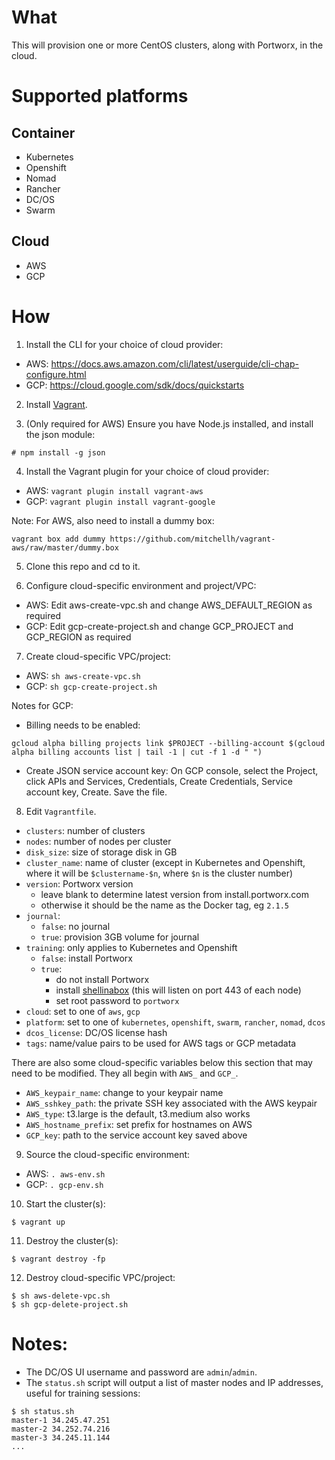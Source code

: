 # What

This will provision one or more CentOS clusters, along with Portworx, in the cloud.

# Supported platforms

## Container
 * Kubernetes
 * Openshift
 * Nomad
 * Rancher
 * DC/OS
 * Swarm

## Cloud
 * AWS
 * GCP

# How

1. Install the CLI for your choice of cloud provider:
 * AWS: https://docs.aws.amazon.com/cli/latest/userguide/cli-chap-configure.html
 * GCP: https://cloud.google.com/sdk/docs/quickstarts

2. Install [Vagrant](https://www.vagrantup.com/downloads.html).

3. (Only required for AWS) Ensure you have Node.js installed, and install the json module:
```
# npm install -g json
```

4. Install the Vagrant plugin for your choice of cloud provider:
 * AWS: `vagrant plugin install vagrant-aws`
 * GCP: `vagrant plugin install vagrant-google`

Note: For AWS, also need to install a dummy box:
```
vagrant box add dummy https://github.com/mitchellh/vagrant-aws/raw/master/dummy.box
```

5. Clone this repo and cd to it.

6. Configure cloud-specific environment and project/VPC:
 * AWS: Edit aws-create-vpc.sh and change AWS_DEFAULT_REGION as required
 * GCP: Edit gcp-create-project.sh and change GCP_PROJECT and GCP_REGION as required

7. Create cloud-specific VPC/project:
 * AWS: `sh aws-create-vpc.sh`
 * GCP: `sh gcp-create-project.sh`

Notes for GCP:
 * Billing needs to be enabled:
```
gcloud alpha billing projects link $PROJECT --billing-account $(gcloud alpha billing accounts list | tail -1 | cut -f 1 -d " ")
```
 * Create JSON service account key: On GCP console, select the Project, click APIs and Services, Credentials, Create Credentials, Service account key, Create. Save the file.

8. Edit `Vagrantfile`.
 * `clusters`: number of clusters
 * `nodes`: number of nodes per cluster
 * `disk_size`: size of storage disk in GB
 * `cluster_name`: name of cluster (except in Kubernetes and Openshift, where it will be `$clustername-$n`, where `$n` is the cluster number)
 * `version`: Portworx version
   * leave blank to determine latest version from install.portworx.com
   * otherwise it should be the name as the Docker tag, eg `2.1.5`
 * `journal`:
    * `false`: no journal
    * `true`: provision 3GB volume for journal
 * `training`: only applies to Kubernetes and Openshift
   * `false`: install Portworx
   * `true`:
     * do not install Portworx
     * install [shellinabox](https://github.com/shellinabox/shellinabox) (this will listen on port 443 of each node)
     * set root password to `portworx`
 * `cloud`: set to one of `aws`, `gcp`
 * `platform`: set to one of `kubernetes`, `openshift`, `swarm`, `rancher`, `nomad`, `dcos`
 * `dcos_license`: DC/OS license hash
 * `tags`: name/value pairs to be used for AWS tags or GCP metadata

There are also some cloud-specific variables below this section that may need to be modified. They all begin with `AWS_` and `GCP_`.
 * `AWS_keypair_name`: change to your keypair name
 * `AWS_sshkey_path`: the private SSH key associated with the AWS keypair
 * `AWS_type`: t3.large is the default, t3.medium also works
 * `AWS_hostname_prefix`: set prefix for hostnames on AWS
 * `GCP_key`: path to the service account key saved above

9. Source the cloud-specific environment:
 * AWS: `. aws-env.sh`
 * GCP: `. gcp-env.sh`

10. Start the cluster(s):
```
$ vagrant up
```

11. Destroy the cluster(s):
```
$ vagrant destroy -fp
```

12. Destroy cloud-specific VPC/project:
```
$ sh aws-delete-vpc.sh
$ sh gcp-delete-project.sh
```

# Notes:
 * The DC/OS UI username and password are `admin`/`admin`.
 * The `status.sh` script will output a list of master nodes and IP addresses, useful for training sessions:
```
$ sh status.sh
master-1 34.245.47.251
master-2 34.252.74.216
master-3 34.245.11.144
...
```
